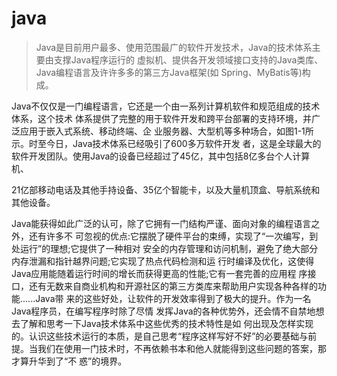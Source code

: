 # java

>  Java是目前用户最多、使用范围最广的软件开发技术，Java的技术体系主要由支撑Java程序运行的 虚拟机、提供各开发领域接口支持的Java类库、Java编程语言及许许多多的第三方Java框架(如 Spring、MyBatis等)构成。

Java不仅仅是一门编程语言，它还是一个由一系列计算机软件和规范组成的技术体系，这个技术 体系提供了完整的用于软件开发和跨平台部署的支持环境，并广泛应用于嵌入式系统、移动终端、企 业服务器、大型机等多种场合，如图1-1所示。时至今日，Java技术体系已经吸引了600多万软件开发 者，这是全球最大的软件开发团队。使用Java的设备已经超过了45亿，其中包括8亿多台个人计算机、

21亿部移动电话及其他手持设备、35亿个智能卡，以及大量机顶盒、导航系统和其他设备。



Java能获得如此广泛的认可，除了它拥有一门结构严谨、面向对象的编程语言之外，还有许多不 可忽视的优点:它摆脱了硬件平台的束缚，实现了“一次编写，到处运行”的理想;它提供了一种相对 安全的内存管理和访问机制，避免了绝大部分内存泄漏和指针越界问题;它实现了热点代码检测和运 行时编译及优化，这使得Java应用能随着运行时间的增长而获得更高的性能;它有一套完善的应用程 序接口，还有无数来自商业机构和开源社区的第三方类库来帮助用户实现各种各样的功能......Java带 来的这些好处，让软件的开发效率得到了极大的提升。作为一名Java程序员，在编写程序时除了尽情 发挥Java的各种优势外，还会情不自禁地想去了解和思考一下Java技术体系中这些优秀的技术特性是如 何出现及怎样实现的。认识这些技术运行的本质，是自己思考“程序这样写好不好”的必要基础与前 提。当我们在使用一门技术时，不再依赖书本和他人就能得到这些问题的答案，那才算升华到了“不 惑”的境界。

